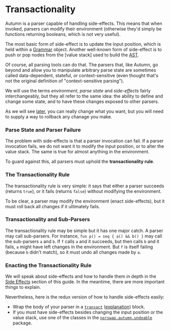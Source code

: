 # Transactionality

Autumn is a parser capable of handling side-effects. This means that when invoked, parsers can
modify their environment (otherwise they'd simply be functions returning booleans, which is not very
useful).

The most basic form of side-effect is to update the input position, which is held within a [Grammar]
object. Another well-known form of side-effect is to push or pop nodes from the [value stack] used
to build the [AST].

[Grammar]: ../API/grammar.md
[stack]: ../API/grammar.md#stack
[AST]: ast.md

Of course, all parsing tools can do that. The parsers that, like Autumn, go beyond and allow you to
manipulate arbitrary parse state are sometimes called data-dependent, stateful, or context-sensitive
(even thought that's not the original definition of "context-sensitive parsing").

We will use the terms *environment*, *parse state* and *side-effects* fairly interchangeably, but
they all refer to the same idea: the ability to define and change some state, and to have these
changes exposed to other parsers.

As we will see [later][Side Effects], you can really change what you want, but you will need to
supply a way to rollback any chanage you make.

### Parse State and Parser Failure

The problem with side-effects is that a parser invocation can fail. If a parser invocation fails,
we do not want it to modify the input position, or to alter the value stack. The same is true
for almost anything in the environment.

To guard against this, all parsers must uphold the **transactionality rule**.

### The Transactionality Rule

The transactionality rule is very simple: it says that either a parser succeeds (returns `true`), or
it fails (returns `false`) without modifying the environment.

To be clear, a parser may modify the environment (enact side-effects), but it must roll back all
changes if it ultimately fails.

### Transactionality and Sub-Parsers

The transactionality rule may be simple but it has one major catch. A parser may call
sub-parsers. For instance, `fun p() = seq { a() && b() }` may call the sub-parsers `a` and `b`.
If `f` calls `a` and it succeeds, but then calls `b` and it fails, `a` might have left changes
in the environment. But `f` is itself failing (because `b` didn't match), so it must undo all
changes made by `a`.

### Enacting the Transactionality Rule

We will speak about side-effects and how to handle them in depth in the [Side Effects] section
of this guide. In the meantime, there are more important things to explain.

Nevertheless, here is the redux version of how to handle side-effects easily:

- Wrap the body of your parser in a [`transact`] ([explanation]) block.
- If you must have side-effects besides changing the input position or the value stack, use one
  of the classes in the [`norswap.autumn.undoable`] package.

[Side Effects]: side-effects.md
[`transact`]: ../API/misc.md#transact
[explanation]: side-effects.md#TODO
[`norswap.autumn.undoable`]: ../API/undoable/README.md